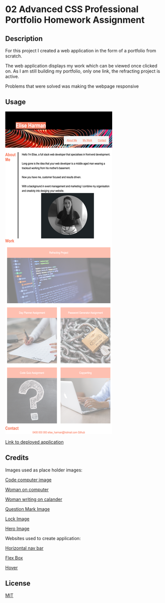 # 02 Advanced CSS Professional Portfolio Homework Assignment
## Description

For this project I created a web application in the form of a portfolio from scratch. 

The web application displays my work which can be viewed once clicked on. As I am still building my portfolio, only one link, the refracting project is active. 

Problems that were solved was making the webpage responsive 

## Usage
 
![Screen-shot-of-final-product](Assests/images/portfolio-screenshot.png)

[Link to deployed application](https://github.com/harmane4/portfolio)

## Credits
Images used as place holder images:

[Code computer image](https://www.pexels.com/photo/black-and-gray-laptop-computer-546819/)

[Woman on computer](https://www.pexels.com/photo/crop-lady-surfing-information-for-work-on-modern-computer-5325056/)

[Woman writing on calander](https://www.pexels.com/photo/crop-lady-surfing-information-for-work-on-modern-computer-5325056/)

[Question Mark Image](https://www.pexels.com/photo/question-mark-illustration-356079/)

[Lock Image](https://www.pexels.com/photo/strong-lock-locked-padlock-39624/)

[Hero Image](https://unsplash.com/photos/5Ui5glVjUAQ)


Websites used to create application: 

 
[Horizontal nav bar](https://www.w3schools.com/css/css_navbar_horizontal.asp)


[Flex Box](https://css-tricks.com/snippets/css/a-guide-to-flexbox/)

[Hover](https://www.w3schools.com/cssref/sel_hover.asp)

## License 
[MIT](https://choosealicense.com/licenses/mit/)


